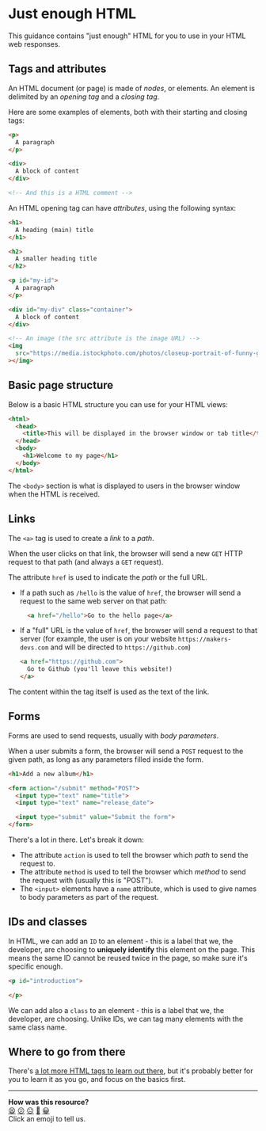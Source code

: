 # Just enough HTML

This guidance contains "just enough" HTML for you to use in your HTML web responses.

## Tags and attributes

An HTML document (or page) is made of _nodes_, or elements. An element is delimited by an _opening tag_ and a _closing tag_.

Here are some examples of elements, both with their starting and closing tags:

```html
<p>
  A paragraph
</p>

<div>
  A block of content
</div>

<!-- And this is a HTML comment -->
```

An HTML opening tag can have _attributes_, using the following syntax:
```html
<h1>
  A heading (main) title
</h1>

<h2>
  A smaller heading title
</h2>

<p id="my-id">
  A paragraph
</p>

<div id="my-div" class="container">
  A block of content
</div>

<!-- An image (the src attribute is the image URL) -->
<img
  src="https://media.istockphoto.com/photos/closeup-portrait-of-funny-ginger-cat-wearing-sunglasses-isolated-on-picture-id1188445864?k=20&m=1188445864&s=612x612&w=0&h=0vuJeOxJr8Lu3Q1VdT1z7t6HcM8Oj7EVJe3CexGnH_8="
></img>
```

## Basic page structure

Below is a basic HTML structure you can use for your HTML views:

```html
<html>
  <head>
    <title>This will be displayed in the browser window or tab title</title>
  </head>
  <body>
    <h1>Welcome to my page</h1>
  </body>
</html>
```

The `<body>` section is what is displayed to users in the browser window when the HTML is received.

## Links

The `<a>` tag is used to create a _link_ to a _path_.

When the user clicks on that link, the browser will send a new `GET` HTTP request to that path (and always a `GET` request).

The attribute `href` is used to indicate the _path_ or the full URL. 
 * If a path such as `/hello` is the value of `href`, the browser will send a request to the same web server on that path:  
    ```html
      <a href="/hello">Go to the hello page</a>
    ```
 * If a "full" URL is the value of `href`, the browser will send a request to that server (for example, the user is on your website `https://makers-devs.com` and will be directed to `https://github.com`)
    ```html
    <a href="https://github.com">
      Go to Github (you'll leave this website!)
    </a>
    ```

The content within the tag itself is used as the text of the link.

## Forms

Forms are used to send requests, usually with _body parameters_.

When a user submits a form, the browser will send a `POST` request to the given path, as long as any parameters filled inside the form.

```html
<h1>Add a new album</h1>

<form action="/submit" method="POST">
  <input type="text" name="title">
  <input type="text" name="release_date">

  <input type="submit" value="Submit the form">
</form>
```

There's a lot in there. Let's break it down:
  * The attribute `action` is used to tell the browser which _path_ to send the request to.
  * The attribute `method` is used to tell the browser which _method_ to send the request with (usually this is "POST").
  * The `<input>` elements have a `name` attribute, which is used to give names to body parameters as part of the request.

## IDs and classes

In HTML, we can add an `ID` to an element - this is a label that we, the developer, are choosing to **uniquely identify** this element on the page. This means the same ID cannot be reused twice in the page, so make sure it's specific enough.

```html
<p id="introduction"> 

</p>
```

We can add also a `class` to an element - this is a label that we, the developer, are choosing. Unlike IDs, we can tag many elements with the same class name.

## Where to go from there

There's [a lot more HTML tags to learn out there](https://developer.mozilla.org/en-US/docs/Web/HTML), but it's probably better for you to learn it as you go, and focus on the basics first.

<!-- BEGIN GENERATED SECTION DO NOT EDIT -->

---

**How was this resource?**  
[😫](https://airtable.com/shrUJ3t7KLMqVRFKR?prefill_Repository=makersacademy/web-applications&prefill_File=pills/just_enough_html.md&prefill_Sentiment=😫) [😕](https://airtable.com/shrUJ3t7KLMqVRFKR?prefill_Repository=makersacademy/web-applications&prefill_File=pills/just_enough_html.md&prefill_Sentiment=😕) [😐](https://airtable.com/shrUJ3t7KLMqVRFKR?prefill_Repository=makersacademy/web-applications&prefill_File=pills/just_enough_html.md&prefill_Sentiment=😐) [🙂](https://airtable.com/shrUJ3t7KLMqVRFKR?prefill_Repository=makersacademy/web-applications&prefill_File=pills/just_enough_html.md&prefill_Sentiment=🙂) [😀](https://airtable.com/shrUJ3t7KLMqVRFKR?prefill_Repository=makersacademy/web-applications&prefill_File=pills/just_enough_html.md&prefill_Sentiment=😀)  
Click an emoji to tell us.

<!-- END GENERATED SECTION DO NOT EDIT -->
